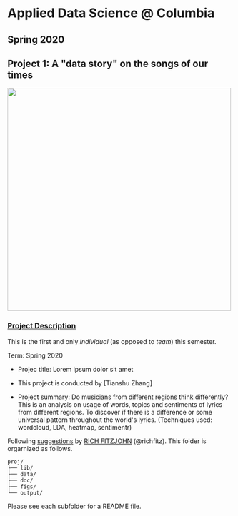 # Applied Data Science @ Columbia
## Spring 2020
## Project 1: A "data story" on the songs of our times

<img src="figs/title1.jpeg" width="500">

### [Project Description](doc/)
This is the first and only *individual* (as opposed to *team*) this semester. 

Term: Spring 2020

+ Projec title: Lorem ipsum dolor sit amet
+ This project is conducted by [Tianshu Zhang]

+ Project summary: Do musicians from different regions think differently?
This is an analysis on usage of words, topics and sentiments of lyrics from different regions. To discover if there is a difference or some universal pattern throughout the world's lyrics.
(Techniques used: wordcloud, LDA, heatmap, sentimentr)

Following [suggestions](http://nicercode.github.io/blog/2013-04-05-projects/) by [RICH FITZJOHN](http://nicercode.github.io/about/#Team) (@richfitz). This folder is orgarnized as follows.

```
proj/
├── lib/
├── data/
├── doc/
├── figs/
└── output/
```

Please see each subfolder for a README file.
